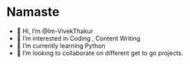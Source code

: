 # Namaste


- 👋 Hi, I’m @Im-VivekThakur
- 👀 I’m interested in Coding , Content Writing
- 🌱 I’m currently learning Python
- 💞️ I’m looking to collaborate on different get to go projects.
